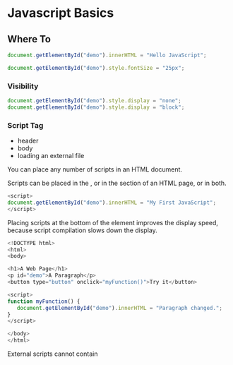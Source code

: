 # Javascript Basics

## Where To
```javascript
document.getElementById("demo").innerHTML = "Hello JavaScript";
````

```javascript
document.getElementById("demo").style.fontSize = "25px";
````

### Visibility

```javascript
document.getElementById("demo").style.display = "none";
document.getElementById("demo").style.display = "block";
```

### Script Tag

+ header
+ body
+ loading an external file

You can place any number of scripts in an HTML document.

Scripts can be placed in the <body>, or in the <head> section of an HTML page, or in both.

```javascript
<script>
document.getElementById("demo").innerHTML = "My First JavaScript";
</script>
````

Placing scripts at the bottom of the <body> element improves the display speed, because script compilation slows down the display.

```javascript
<!DOCTYPE html>
<html>
<body> 

<h1>A Web Page</h1>
<p id="demo">A Paragraph</p>
<button type="button" onclick="myFunction()">Try it</button>

<script>
function myFunction() {
   document.getElementById("demo").innerHTML = "Paragraph changed.";
}
</script>

</body>
</html>
```

External scripts cannot contain <script> tags.

```javascript
<!DOCTYPE html>
<html>
<body>

<script src="myScript.js"></script>
<script src="/js/myScript1.js"></script>
<script src="http://www.w3schools.com/js/myScript1.js"></script>

</body>
</html>
```

---

## Output
JavaScript can "display" data in different ways:

+ Writing into an HTML element, using innerHTML.
+ Writing into the HTML output using document.write().
+ Writing into an alert box, using window.alert().
+ Writing into the browser console, using console.log().

### innerHTML

```javscsript
document.getElementById("demo").innerHTML = 5 + 6;
```

### document.write()

For testing purposes, it is convenient to use document.write()

> The document.write() method should only be used for testing.

```javascript
<!DOCTYPE html>
<html>
<body>

<h1>My First Web Page</h1>
<p>My first paragraph.</p>

<script>
document.write(5 + 6);
</script>

</body>
</html>
```

Using document.write() after an HTML document is fully loaded, will delete all existing HTML

```javascript
<!DOCTYPE html>
<html>
<body>

<h1>My First Web Page</h1>
<p>My first paragraph.</p>

<button onclick="document.write(5 + 6)">Try it</button>

</body>
</html>
```

### Using window.alert()

```javascript
<!DOCTYPE html>
<html>
<body>

<h1>My First Web Page</h1>
<p>My first paragraph.</p>

<script>
window.alert(5 + 6);
</script>

</body>
</html>
```

### Using console.log()

```javascript
<!DOCTYPE html>
<html>
<body>

<script>
console.log(5 + 6);
</script>

</body>
</html>
```

---

## Syntax
> In HTML, Javascript programs are executed by the web browser.

> Javascript is Case Sensitive.

> JavaScript uses the Unicode character set.

If a JavaScript statement does not fit on one line, the best place to break it, is after an operator.

```javascript
document.getElementById("demo").innerHTML =
"Hello Dolly.";
```

### Keywords

* break
* continue
* debugger
* do ... while
* for
* function
* if ... else
* return
* switch
* try ... catch
* var

### Variables

> It's a good programming practice to declare all variables at the beginning of a script.

```javascript
var person = "John Doe", carName = "Volvo", price = 200;
```

---

## Operators

### Type Operators

* typeof
* instanceof *Returns true if an object is an instance of an object type*

---

## Data Types

* strings
* numbers
* booleans
* arrays
* objects
* null
* undefined
* function

### typeof

```javascript
typeof [1,2,3,4]             // Returns "object" (not "array", see note below)
typeof {name:'John', age:34} // Returns "object"
typeof function myFunc(){}   // Returns "function"
```

### Null

> You can consider it a bug in JavaScript that typeof null is an object. It should be null.

### Difference Between Undefined and Null

```javascript
typeof undefined           // undefined
typeof null                // object
null === undefined         // false
null == undefined          // true
```

---

## Scope
> In JavaScript, scope is the set of variables, objects, and functions you have access to.

> JavaScript has function scope: The scope changes inside functions.

> Do NOT create global variables unless you intend to.

> In "Strict Mode" automatically global variables will fail.

---

## Events

```javascript
<some-HTML-element some-event='some JavaScript'>
```

```javascript
<button onclick="document.getElementById('demo').innerHTML = Date()">The time is?</button>
```

```javascript
<button onclick="displayDate()">The time is?</button>
```

### Common HTML Events

* onchange
* onclich
* onmouseover
* onmouseout
* onkeydown
* onload

[Events Reference](http://www.w3schools.com/jsref/dom_obj_event.asp)

---

## Strings
> All string methods return a new string. They don't modify the original string.
Formally said: **Strings are immutable**: Strings cannot be changed, only replaced.

### String Length

```javascript
var txt = 'Pere Pages';
var sln = txt.length;
```

### Special Characters

```javascript
var x = 'It\'s alright';
var y = "We are the so-called \"Vikings\" from the north."
```

### Find a String in a String

* indexOf *first occurrence*
* search *first occurrence*
* lastIndexOf *last occurrence*

```javascript
var str = "Please locate where 'locate' occurs!";
var pos = str.indexOf("locate");
```

### Extracting String Parts

* slice
* substring *similar to slice, doesn't accept negative values*
* substr *also similar to slice, but the second parameter specificies the **length** of the extracted part*

#### slice()

**slice()** extracts a part of a string and returns the extracted part in a new string.

If a parameter is negative, the position is counted from the end of the string.

If you omit the second parameter, the method will slice out the rest of the string.

```javascript
var str = "Apple, Banana, Kiwi";
var res = str.slice(7,13);
```

### Replacing String Content

The replace() method can also take a regular expression as the search value.

```javascript
str = "Please visit Microsoft!";
var n = str.replace("Microsoft", "W3Schools");
```

### Converting to Upper and Lower Case

```javascript

var text1 = "Hello World!";       // String
var text2 = text1.toUpperCase();  // text2 is text1 converted to upper
```

```javascript
var text1 = "Hello World!";       // String
var text2 = text1.toLowerCase();  // text2 is text1 converted to lower
```

### Concat

The concat() method can be used instead of the plus operator. These two lines do the same.

```javascript
var text = "Hello" + " " + "World!";
var text = "Hello".concat(" ", "World!");
```

### Extracting String Characters

* charAt
* charCodeAt

```javascript
var str = "HELLO WORLD";
str.charAt(0);            // returns H
```

```javascript
 var str = "HELLO WORLD";

str.charCodeAt(0);         // returns 72
```

### Converting a String to An Array

A string can be converted to an array with the split() method.

```javascript
var txt = "a,b,c,d,e";   // String
txt.split(",");          // Split on commas
txt.split(" ");          // Split on spaces
txt.split("|");          // Split on pipe
```

[String Reference](****)

---

## Numbers

> JavaScript has only one type of number.

> JavaScript Numbers are Always 64-bit Floating Point

### Precision

Integers (numbers without a period or exponent notation) are considered accurate up to 15 digits.

```javascript
var x = 999999999999999;   // x will be 999999999999999
var y = 9999999999999999;  // y will be 10000000000000000
```

> The maximum number of decimals is 17, but floating point arithmetic is not always 100% accurate.

### Hexadecimal

```javascript
var x = 0xFF;             // x will be 255
```

### Infinity

```javascript
var myNumber = 2;
while (myNumber != Infinity) {          // Execute until Infinity
    myNumber = myNumber * myNumber;
}
```

```javascript
var x =  2 / 0;          // x will be Infinity
var y = -2 / 0;          // y will be -Infinity
```

```javascript
typeof Infinity;        // returns "number"
```

### NaN *Not aNumber*

```javascript
var x = 100 / "Apple";  // x will be NaN (Not a Number)
```

You can use the global JavaScript function isNaN() to find out if a value is a number.

```javascript
var x = 100 / "Apple";
isNaN(x);               // returns true because x is Not a Number 
```

---

## Number Methods

> All JavaScript data types have a valueOf() and a toString() method.

* toString()
* toExponential()
* toFixed()
* toPrecision()
* valueOf()

### Converting Variables to Numbers

* Number() *object wrapper*
* parseFloat()
* parseInt()

[Number reference](http://www.w3schools.com/jsref/jsref_obj_number.asp)

---

## Math Object

> Unlike other global objects, the Math object has no constructor. Methods and properties are static.



* round()
* pow()
* sqrt()
* abs()
* ceil()
* floor()
* sin()
* cos()
* min()
* max()
* random()

### Constants

```javascript
Math.E        // returns Euler's number
Math.PI       // returns PI
Math.SQRT2    // returns the square root of 2
Math.SQRT1_2  // returns the square root of 1/2
Math.LN2      // returns the natural logarithm of 2
Math.LN10     // returns the natural logarithm of 10
Math.LOG2E    // returns base 2 logarithm of E
Math.LOG10E   // returns base 10 logarithm of E
```


### Random Integers

```javascript
Math.floor(Math.random() * 10);     // returns a number between 0 and 9
Math.floor(Math.random() * 11);      // returns a number between 0 and 10
Math.floor(Math.random() * 100);     // returns a number between 0 and 99
Math.floor(Math.random() * 101);     // returns a number between 0 and 100
Math.floor(Math.random() * 10) + 1;  // returns a number between 1 and 10
Math.floor(Math.random() * 100) + 1; // returns a number between 1 and 100
```

```javascript
function getRndInteger(min, max) {
    return Math.floor(Math.random() * (max - min + 1) ) + min;
}
```

[Math reference](http://www.w3schools.com/jsref/jsref_obj_math.asp)

---



#blog